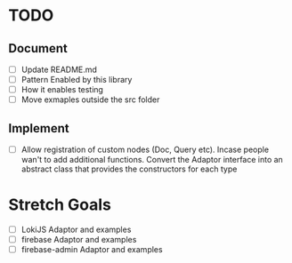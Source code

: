 # TODO

## Document

- [ ] Update README.md
- [ ] Pattern Enabled by this library
- [ ] How it enables testing
- [ ] Move exmaples outside the src folder

## Implement

- [ ] Allow registration of custom nodes (Doc, Query etc). Incase people wan't
      to add additional functions. Convert the Adaptor interface into an
      abstract class that provides the constructors for each type

# Stretch Goals

- [ ] LokiJS Adaptor and examples
- [ ] firebase Adaptor and examples
- [ ] firebase-admin Adaptor and examples
